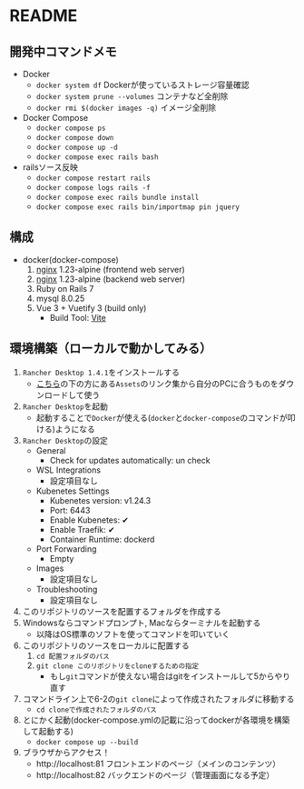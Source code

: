 # README

## 開発中コマンドメモ

 * Docker
   * `docker system df` Dockerが使っているストレージ容量確認
   * `docker system prune --volumes` コンテナなど全削除
   * `docker rmi $(docker images -q)` イメージ全削除
 * Docker Compose
   * `docker compose ps`
   * `docker compose down`
   * `docker compose up -d`
   * `docker compose exec rails bash`
 * railsソース反映
   * `docker compose restart rails`
   * `docker compose logs rails -f`
   * `docker compose exec rails bundle install`
   * `docker compose exec rails bin/importmap pin jquery`

## 構成
* docker(docker-compose)
  1. [nginx](https://www.nginx.co.jp/) 1.23-alpine (frontend web server) 
  2. [nginx](https://www.nginx.co.jp/) 1.23-alpine (backend web server)
  3. Ruby on Rails 7
  4. mysql 8.0.25
  5. Vue 3 + Vuetify 3 (build only)
     * Build Tool: [Vite](https://ja.vitejs.dev/guide/)

## 環境構築（ローカルで動かしてみる）
1. `Rancher Desktop 1.4.1`をインストールする
   * [こちら](https://github.com/rancher-sandbox/rancher-desktop/releases/tag/v1.4.1)の下の方にある`Assets`のリンク集から自分のPCに合うものをダウンロードして使う
2. `Rancher Desktop`を起動
   * 起動することで`Docker`が使える(`docker`と`docker-compose`のコマンドが叩ける)ようになる
3. `Rancher Desktop`の設定
   * General
     * Check for updates automatically: un check
   * WSL Integrations
     * 設定項目なし
   * Kubenetes Settings
     * Kubenetes version: v1.24.3
     * Port: 6443
     * Enable Kubenetes: ✔
     * Enable Traefik: ✔
     * Container Runtime: dockerd
   * Port Forwarding
     * Empty
   * Images
     * 設定項目なし
   * Troubleshooting
     * 設定項目なし
4. このリポジトリのソースを配置するフォルダを作成する
5. Windowsならコマンドプロンプト, Macならターミナルを起動する
   * 以降はOS標準のソフトを使ってコマンドを叩いていく
6. このリポジトリのソースをローカルに配置する
   1. `cd 配置フォルダのパス`
   2. `git clone このリポジトリをcloneするための指定`
      * もし`git`コマンドが使えない場合はgitをインストールして5からやり直す
7. コマンドライン上で6-2の`git clone`によって作成されたフォルダに移動する
   * `cd cloneで作成されたフォルダのパス`
8. とにかく起動(docker-compose.ymlの記載に沿ってdockerが各環境を構築して起動する)
   * `docker compose up --build`
9. ブラウザからアクセス！
   * http://localhost:81  フロントエンドのページ（メインのコンテンツ）
   * http://localhost:82  バックエンドのページ（管理画面になる予定）